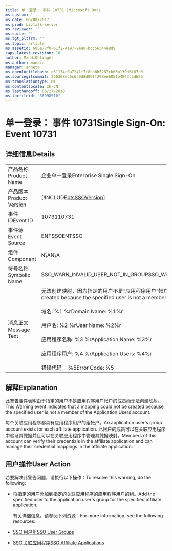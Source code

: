```yaml
---
title: 单一登录： 事件 10731 |Microsoft Docs
ms.custom: ''
ms.date: 06/08/2017
ms.prod: biztalk-server
ms.reviewer: ''
ms.suite: ''
ms.tgt_pltfrm: ''
ms.topic: article
ms.assetid: 605e77f0-61f2-4a97-9ea0-bdc56344e8d9
caps.latest.revision: 10
author: MandiOhlinger
ms.author: mandia
manager: anneta
ms.openlocfilehash: d51174c0a7241f7f8bb8b5287cb03b139d6f87c0
ms.sourcegitcommit: 266308ec5c6a9d8d80ff298ee6051b4843c5d626
ms.translationtype: MT
ms.contentlocale: zh-CN
ms.lasthandoff: 06/27/2018
ms.locfileid: "36998510"
---
```

# <a name="single-sign-on-event-10731"></a><span data-ttu-id="829e4-102">单一登录： 事件 10731</span><span class="sxs-lookup"><span data-stu-id="829e4-102">Single Sign-On: Event 10731</span></span>
## <a name="details"></a><span data-ttu-id="829e4-103">详细信息</span><span class="sxs-lookup"><span data-stu-id="829e4-103">Details</span></span>  

|                 |                                                                                                                                                                                                                                                                           |
|-----------------|---------------------------------------------------------------------------------------------------------------------------------------------------------------------------------------------------------------------------------------------------------------------------|
|  <span data-ttu-id="829e4-104">产品名称</span><span class="sxs-lookup"><span data-stu-id="829e4-104">Product Name</span></span>   |                                                                                                                         <span data-ttu-id="829e4-105">企业单一登录</span><span class="sxs-lookup"><span data-stu-id="829e4-105">Enterprise Single Sign-On</span></span>                                                                                                                         |
| <span data-ttu-id="829e4-106">产品版本</span><span class="sxs-lookup"><span data-stu-id="829e4-106">Product Version</span></span> |                                                                                                        [!INCLUDE[btsSSOVersion](../includes/btsssoversion-md.md)]                                                                                                         |
|    <span data-ttu-id="829e4-107">事件 ID</span><span class="sxs-lookup"><span data-stu-id="829e4-107">Event ID</span></span>     |                                                                                                                                   <span data-ttu-id="829e4-108">10731</span><span class="sxs-lookup"><span data-stu-id="829e4-108">10731</span></span>                                                                                                                                   |
|  <span data-ttu-id="829e4-109">事件源</span><span class="sxs-lookup"><span data-stu-id="829e4-109">Event Source</span></span>   |                                                                                                                                  <span data-ttu-id="829e4-110">ENTSSO</span><span class="sxs-lookup"><span data-stu-id="829e4-110">ENTSSO</span></span>                                                                                                                                   |
|    <span data-ttu-id="829e4-111">组件</span><span class="sxs-lookup"><span data-stu-id="829e4-111">Component</span></span>    |                                                                                                                                    <span data-ttu-id="829e4-112">N\A</span><span class="sxs-lookup"><span data-stu-id="829e4-112">N\A</span></span>                                                                                                                                    |
|  <span data-ttu-id="829e4-113">符号名称</span><span class="sxs-lookup"><span data-stu-id="829e4-113">Symbolic Name</span></span>  |                                                                                                                    <span data-ttu-id="829e4-114">SSO_WARN_INVALID_USER_NOT_IN_GROUP</span><span class="sxs-lookup"><span data-stu-id="829e4-114">SSO_WARN_INVALID_USER_NOT_IN_GROUP</span></span>                                                                                                                     |
|  <span data-ttu-id="829e4-115">消息正文</span><span class="sxs-lookup"><span data-stu-id="829e4-115">Message Text</span></span>   | <span data-ttu-id="829e4-116">无法创建映射，因为指定的用户不是“应用程序用户”帐户的成员。%r</span><span class="sxs-lookup"><span data-stu-id="829e4-116">A mapping could not be created because the specified user is not a member of the Application Users account.%r</span></span><br /><br /> <span data-ttu-id="829e4-117">域名: %1 %r</span><span class="sxs-lookup"><span data-stu-id="829e4-117">Domain Name: %1%r</span></span><br /><br /> <span data-ttu-id="829e4-118">用户名: %2 %r</span><span class="sxs-lookup"><span data-stu-id="829e4-118">User Name: %2%r</span></span><br /><br /> <span data-ttu-id="829e4-119">应用程序名称: %3 %r</span><span class="sxs-lookup"><span data-stu-id="829e4-119">Application Name: %3%r</span></span><br /><br /> <span data-ttu-id="829e4-120">应用程序用户: %4 %r</span><span class="sxs-lookup"><span data-stu-id="829e4-120">Application Users: %4%r</span></span><br /><br /> <span data-ttu-id="829e4-121">错误代码： %5</span><span class="sxs-lookup"><span data-stu-id="829e4-121">Error Code: %5</span></span> |

## <a name="explanation"></a><span data-ttu-id="829e4-122">解释</span><span class="sxs-lookup"><span data-stu-id="829e4-122">Explanation</span></span>  
 <span data-ttu-id="829e4-123">此警告事件表明由于指定的用户不是应用程序用户帐户的成员而无法创建映射。</span><span class="sxs-lookup"><span data-stu-id="829e4-123">This Warning event indicates that a mapping could not be created because the specified user is not a member of the Application Users account.</span></span>  

 <span data-ttu-id="829e4-124">每个关联应用程序都具有应用程序用户的组帐户。</span><span class="sxs-lookup"><span data-stu-id="829e4-124">An application user's group account exists for each affiliate application.</span></span> <span data-ttu-id="829e4-125">此帐户的成员可以在关联应用程序中验证其凭据并且可以在关联应用程序中管理其凭据映射。</span><span class="sxs-lookup"><span data-stu-id="829e4-125">Members of this account can verify their credentials in the affiliate application and can manage their credential mappings in the affiliate application.</span></span>  

## <a name="user-action"></a><span data-ttu-id="829e4-126">用户操作</span><span class="sxs-lookup"><span data-stu-id="829e4-126">User Action</span></span>  
 <span data-ttu-id="829e4-127">若要解决此警告问题，请执行以下操作：</span><span class="sxs-lookup"><span data-stu-id="829e4-127">To resolve this warning, do the following:</span></span>  

- <span data-ttu-id="829e4-128">将指定的用户添加到指定的关联应用程序的应用程序用户的组。</span><span class="sxs-lookup"><span data-stu-id="829e4-128">Add the specified user to the application user's group for the specified affiliate application.</span></span>  

  <span data-ttu-id="829e4-129">有关详细信息，请参阅下列资源：</span><span class="sxs-lookup"><span data-stu-id="829e4-129">For more information, see the following resources:</span></span>  

- [<span data-ttu-id="829e4-130">SSO 用户组</span><span class="sxs-lookup"><span data-stu-id="829e4-130">SSO User Groups</span></span>](../core/sso-user-groups.md)  

- [<span data-ttu-id="829e4-131">SSO 关联应用程序</span><span class="sxs-lookup"><span data-stu-id="829e4-131">SSO Affiliate Applications</span></span>](../core/sso-affiliate-applications.md)
